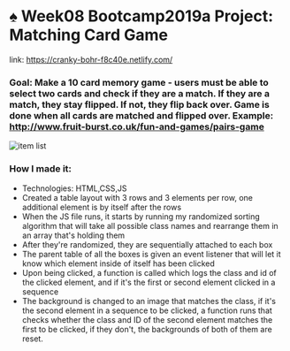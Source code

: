 # ♠️ Week08 Bootcamp2019a Project: Matching Card Game
link: https://cranky-bohr-f8c40e.netlify.com/
### Goal: Make a 10 card memory game - users must be able to select two cards and check if they are a match. If they are a match, they stay flipped. If not, they flip back over. Game is done when all cards are matched and flipped over. Example: http://www.fruit-burst.co.uk/fun-and-games/pairs-game 
![item list](Capture.PNG)
### How I made it:

- Technologies: HTML,CSS,JS
- Created a table layout with 3 rows and 3 elements per row, one additional element is by itself after the rows
- When the JS file runs, it starts by running my randomized sorting algorithm that will take all possible class names and rearrange them in an array that's holding them
- After they're randomized, they are sequentially attached to each box
- The parent table of all the boxes is given an event listener that will let it know which element inside of itself has been clicked
- Upon being clicked, a function is called which logs the class and id of the clicked element, and if it's the first or second element clicked in a sequence
- The background is changed to an image that matches the class, if it's the second element in a sequence to be clicked, a function runs that checks whether the class and ID of the second element matches the first to be clicked, if they don't, the backgrounds of both of them are reset.
